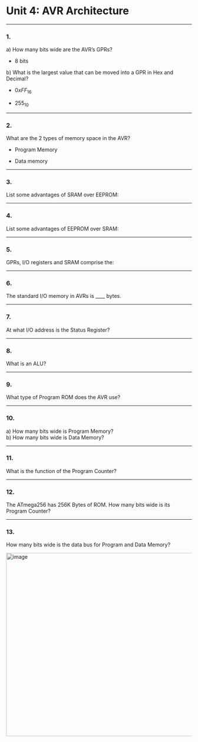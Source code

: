 # Unit 4: AVR Architecture

---

### 1.
a) How many bits wide are the AVR’s GPRs?  

* 8 bits

b) What is the largest value that can be moved into a GPR in Hex and Decimal?

* $0xFF_{16}$

* $255_{10}$

---

### 2.
What are the 2 types of memory space in the AVR?

* Program Memory

* Data memory

---

### 3.
List some advantages of SRAM over EEPROM:

---

### 4.
List some advantages of EEPROM over SRAM:

---

### 5.
GPRs, I/O registers and SRAM comprise the:

---

### 6.
The standard I/O memory in AVRs is ____ bytes.

---

### 7.
At what I/O address is the Status Register?

---

### 8.
What is an ALU?

---

### 9.
What type of Program ROM does the AVR use?

---

### 10.
a) How many bits wide is Program Memory?  
b) How many bits wide is Data Memory?

---

### 11.
What is the function of the Program Counter?

---

### 12.
The ATmega256 has 256K Bytes of ROM. How many bits wide is its Program Counter?

---

### 13.
How many bits wide is the data bus for Program and Data Memory?


<img width="1312" height="496" alt="image" src="https://github.com/user-attachments/assets/9fe96b44-af87-4a3e-8f41-80658d635937" />
